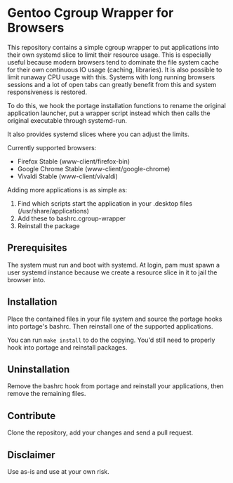 Gentoo Cgroup Wrapper for Browsers
==================================

This repository contains a simple cgroup wrapper to put applications into their
own systemd slice to limit their resource usage. This is especially useful
because modern browsers tend to dominate the file system cache for their own
continuous IO usage (caching, libraries). It is also possible to limit
runaway CPU usage with this. Systems with long running browsers sessions and
a lot of open tabs can greatly benefit from this and system responsiveness
is restored.

To do this, we hook the portage installation functions to rename the
original application launcher, put a wrapper script instead which then calls
the original executable through systemd-run.

It also provides systemd slices where you can adjust the limits.

Currently supported browsers:

  * Firefox Stable (www-client/firefox-bin)
  * Google Chrome Stable (www-client/google-chrome)
  * Vivaldi Stable (www-client/vivaldi)

Adding more applications is as simple as:

1. Find which scripts start the application in your .desktop files
   (/usr/share/applications)
2. Add these to bashrc.cgroup-wrapper
3. Reinstall the package


Prerequisites
-------------

The system must run and boot with systemd. At login, pam must spawn a user
systemd instance because we create a resource slice in it to jail the
browser into.


Installation
------------

Place the contained files in your file system and source the portage hooks
into portage's bashrc. Then reinstall one of the supported applications.

You can run `make install` to do the copying. You'd still need to properly
hook into portage and reinstall packages.


Uninstallation
--------------

Remove the bashrc hook from portage and reinstall your applications, then
remove the remaining files.


Contribute
----------

Clone the repository, add your changes and send a pull request.


Disclaimer
----------

Use as-is and use at your own risk.

[//]: # ( vi: set tw=76: )
